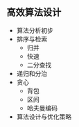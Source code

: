## 高效算法设计

- 算法分析初步
- 排序与检索
    - 归并
    - 快速
    - 二分查找
- 递归和分治
- 贪心
    - 背包
    - 区间
    - 哈夫曼编码
- 算法设计与优化策略